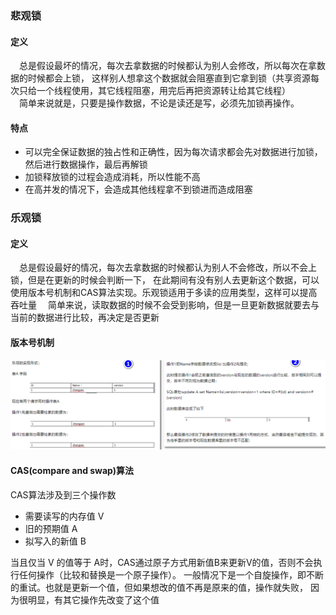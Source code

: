 ### 悲观锁
#### 定义
&ensp;&ensp;总是假设最坏的情况，每次去拿数据的时候都认为别人会修改，所以每次在拿数据的时候都会上锁，
这样别人想拿这个数据就会阻塞直到它拿到锁（共享资源每次只给一个线程使用，其它线程阻塞，用完后再把资源转让给其它线程）  
&ensp;&ensp;简单来说就是，只要是操作数据，不论是读还是写，必须先加锁再操作。
#### 特点
- 可以完全保证数据的独占性和正确性，因为每次请求都会先对数据进行加锁， 然后进行数据操作，最后再解锁
- 加锁释放锁的过程会造成消耗，所以性能不高
- 在高并发的情况下，会造成其他线程拿不到锁进而造成阻塞

### 乐观锁
#### 定义
&ensp;&ensp;总是假设最好的情况，每次去拿数据的时候都认为别人不会修改，所以不会上锁，但是在更新的时候会判断一下，
在此期间有没有别人去更新这个数据，可以使用版本号机制和CAS算法实现。乐观锁适用于多读的应用类型，这样可以提高吞吐量
&ensp;&ensp;简单来说，读取数据的时候不会受到影响，但是一旦更新数据就要去与当前的数据进行比较，再决定是否更新
#### 版本号机制
![乐观锁-版本号机制](乐观锁-版本号机制.jpg)
#### CAS(compare and swap)算法
CAS算法涉及到三个操作数
- 需要读写的内存值 V
- 旧的预期值 A
- 拟写入的新值 B  

当且仅当 V 的值等于 A时，CAS通过原子方式用新值B来更新V的值，否则不会执行任何操作（比较和替换是一个原子操作）。
一般情况下是一个自旋操作，即不断的重试。也就是更新一个值，但如果想改的值不再是原来的值，操作就失败，
因为很明显，有其它操作先改变了这个值